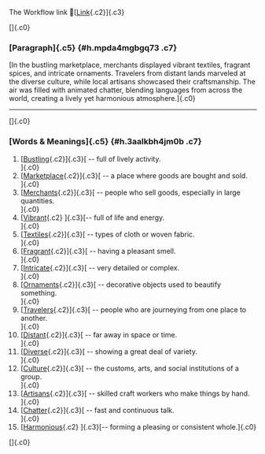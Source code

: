The Workflow link
👏[[Link](https://www.google.com/url?q=http://www.google.com&sa=D&source=editors&ust=1755793432906168&usg=AOvVaw0R0shR4mUJc-sE9maiXRPG){.c2}]{.c3}

[]{.c0}

### [Paragraph]{.c5} {#h.mpda4mgbgq73 .c7}

[In the bustling marketplace, merchants displayed vibrant textiles,
fragrant spices, and intricate ornaments. Travelers from distant lands
marveled at the diverse culture, while local artisans showcased their
craftsmanship. The air was filled with animated chatter, blending
languages from across the world, creating a lively yet harmonious
atmosphere.]{.c0}

------------------------------------------------------------------------

[]{.c0}

### [Words & Meanings]{.c5} {#h.3aalkbh4jm0b .c7}

1.  [[Bustling](https://www.google.com/url?q=http://www.google.com&sa=D&source=editors&ust=1755793432908137&usg=AOvVaw0VHKK7R-yrKazZdfN3mX86){.c2}]{.c3}[ --
    full of lively activity.\
    ]{.c0}
2.  [[Marketplace](https://www.google.com/url?q=http://www.google.com&sa=D&source=editors&ust=1755793432908597&usg=AOvVaw3WkdcbzQ2klTRnXrmenUUe){.c2}]{.c3}[ --
    a place where goods are bought and sold.\
    ]{.c0}
3.  [[Merchants](https://www.google.com/url?q=http://www.google.com&sa=D&source=editors&ust=1755793432908827&usg=AOvVaw2A4XWCTwr7Y0hgnFieXH_5){.c2}]{.c3}[ --
    people who sell goods, especially in large quantities.\
    ]{.c0}
4.  [[Vibrant](https://www.google.com/url?q=http://www.google.com&sa=D&source=editors&ust=1755793432909121&usg=AOvVaw18iW0OqFgw49joRuxyFYIp){.c2}
    ]{.c3}[-- full of life and energy.\
    ]{.c0}
5.  [[Textiles](https://www.google.com/url?q=http://www.google.com&sa=D&source=editors&ust=1755793432909335&usg=AOvVaw1zVaq7rmmNJ6imRGJZLwCJ){.c2}]{.c3}[ --
    types of cloth or woven fabric.\
    ]{.c0}
6.  [[Fragrant](https://www.google.com/url?q=http://www.google.com&sa=D&source=editors&ust=1755793432909581&usg=AOvVaw09HSS-yQHW6bNs1KX_XvPK){.c2}]{.c3}[ --
    having a pleasant smell.\
    ]{.c0}
7.  [[Intricate](https://www.google.com/url?q=http://www.google.com&sa=D&source=editors&ust=1755793432909800&usg=AOvVaw35VDykCT9pmDilkC46o7Oh){.c2}]{.c3}[ --
    very detailed or complex.\
    ]{.c0}
8.  [[Ornaments](https://www.google.com/url?q=http://www.google.com&sa=D&source=editors&ust=1755793432909987&usg=AOvVaw1Jw_nyeh_qznv-93rwoa6k){.c2}]{.c3}[ --
    decorative objects used to beautify something.\
    ]{.c0}
9.  [[Travelers](https://www.google.com/url?q=http://www.google.com&sa=D&source=editors&ust=1755793432910222&usg=AOvVaw3LP-MjofdzYBD26UgokwHU){.c2}]{.c3}[ --
    people who are journeying from one place to another.\
    ]{.c0}
10. [[Distant](https://www.google.com/url?q=http://www.google.com&sa=D&source=editors&ust=1755793432910538&usg=AOvVaw1_3jfV_YRZF65dAaLexGLA){.c2}]{.c3}[ --
    far away in space or time.\
    ]{.c0}
11. [[Diverse](https://www.google.com/url?q=http://www.google.com&sa=D&source=editors&ust=1755793432910819&usg=AOvVaw19zLNu3ZE8d-HYRpEihWTu){.c2}]{.c3}[ --
    showing a great deal of variety.\
    ]{.c0}
12. [[Culture](https://www.google.com/url?q=http://www.google.com&sa=D&source=editors&ust=1755793432911056&usg=AOvVaw0uMenmAtX-yaY26QVHJRbz){.c2}]{.c3}[ --
    the customs, arts, and social institutions of a group.\
    ]{.c0}
13. [[Artisans](https://www.google.com/url?q=http://www.google.com&sa=D&source=editors&ust=1755793432911330&usg=AOvVaw1fnWhIflZDukt7ySw4QfmO){.c2}]{.c3}[ --
    skilled craft workers who make things by hand.\
    ]{.c0}
14. [[Chatter](https://www.google.com/url?q=http://www.google.com&sa=D&source=editors&ust=1755793432911569&usg=AOvVaw33iid3_DRx1g-LZkfbeoUz){.c2}]{.c3}[ --
    fast and continuous talk.\
    ]{.c0}
15. [[Harmonious](https://www.google.com/url?q=http://www.google.com&sa=D&source=editors&ust=1755793432911771&usg=AOvVaw1xBy6T2X5BFcND93igZQjS){.c2}
    ]{.c3}[-- forming a pleasing or consistent whole.]{.c0}

[]{.c0}
